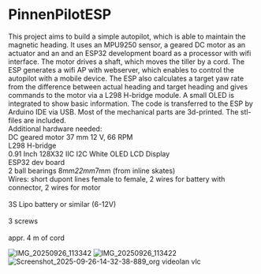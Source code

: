 # PinnenPilotESP
This project aims to build a simple autopilot, which is able to maintain the magnetic heading. It uses an MPU9250 sensor, a geared DC motor as an actuator and an and an ESP32 development board as a processor with wifi interface. The motor drives a shaft, which moves the tiller by a cord. The ESP generates a wifi AP with webserver, which enables to control the autopilot with a mobile device. The ESP also calculates a target yaw rate from the difference between actual heading and target heading and gives commands to the motor via a L298 H-bridge module. A small OLED is integrated to show basic information. The code is transferred to the ESP by Arduino IDE via USB.
Most of the mechanical parts are 3d-printed. The stl-files are included.<br/>
Additional hardware needed:<br/>
DC geared motor 37 mm 12 V, 66 RPM<br/>
L298 H-bridge<br/>
0.91 Inch 128X32 IIC I2C White OLED LCD Display<br/>
ESP32 dev board<br/>
2 ball bearings 8mm*22mm*7mm (from inline skates)<br/>
Wires: short dupont lines female to female, 2 wires for battery with connector, 2 wires for motor<br/><br/>
3S Lipo battery or similar (6-12V)<br/><br/>
3 screws <br/><br/>
appr. 4 m of cord<br/>

![IMG_20250926_113342](https://github.com/user-attachments/assets/10f7dbf1-3afe-4346-9344-481ae8cce848)
![IMG_20250926_113422](https://github.com/user-attachments/assets/660ce9b7-7906-4cd9-9fa0-f0f0dd629042)
![Screenshot_2025-09-26-14-32-38-889_org videolan vlc](https://github.com/user-attachments/assets/517e3b20-d279-4738-bdfa-d34ef4084f68)
